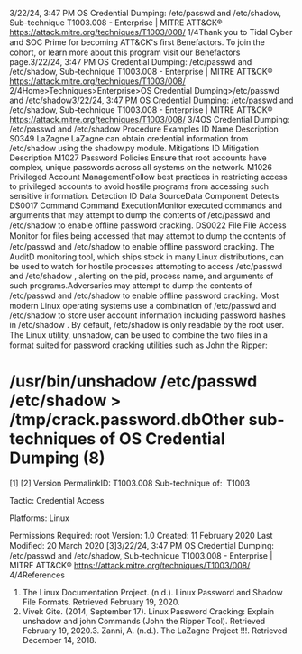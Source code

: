 3/22/24, 3:47 PM OS Credential Dumping: /etc/passwd and /etc/shadow, Sub-technique T1003.008 - Enterprise | MITRE ATT&CK®
https://attack.mitre.org/techniques/T1003/008/ 1/4Thank you to Tidal Cyber and SOC Prime for becoming ATT&CK's ﬁrst Benefactors. To join the cohort, or learn more about this program visit our
Benefactors page.3/22/24, 3:47 PM OS Credential Dumping: /etc/passwd and /etc/shadow, Sub-technique T1003.008 - Enterprise | MITRE ATT&CK®
https://attack.mitre.org/techniques/T1003/008/ 2/4Home>Techniques>Enterprise>OS Credential Dumping>/etc/passwd and /etc/shadow3/22/24, 3:47 PM OS Credential Dumping: /etc/passwd and /etc/shadow, Sub-technique T1003.008 - Enterprise | MITRE ATT&CK®
https://attack.mitre.org/techniques/T1003/008/ 3/4OS Credential Dumping: /etc/passwd and /etc/shadow
Procedure Examples
ID Name Description
S0349 LaZagne LaZagne can obtain credential information from /etc/shadow using the shadow.py module.
Mitigations
ID Mitigation Description
M1027 Password Policies Ensure that root accounts have complex, unique passwords across all systems on the network.
M1026 Privileged Account
ManagementFollow best practices in restricting access to privileged accounts to avoid hostile programs from
accessing such sensitive information.
Detection
ID Data SourceData Component Detects
DS0017 Command Command
ExecutionMonitor executed commands and arguments that may attempt to dump the contents of
/etc/passwd and /etc/shadow to enable oﬄine password cracking.
DS0022 File File Access Monitor for ﬁles being accessed that may attempt to dump the contents of /etc/passwd and
/etc/shadow to enable oﬄine password cracking. The AuditD monitoring tool, which ships
stock in many Linux distributions, can be used to watch for hostile processes attempting to
access /etc/passwd and /etc/shadow , alerting on the pid, process name, and arguments of
such programs.Adversaries may attempt to dump the contents of /etc/passwd and /etc/shadow to enable oﬄine password cracking. Most modern Linux
operating systems use a combination of /etc/passwd and /etc/shadow to store user account information including password hashes in
/etc/shadow . By default, /etc/shadow is only readable by the root user.
The Linux utility, unshadow, can be used to combine the two ﬁles in a format suited for password cracking utilities such as John the Ripper:
 # /usr/bin/unshadow /etc/passwd /etc/shadow > /tmp/crack.password.dbOther sub-techniques of OS Credential Dumping (8)
[1]
[2]
Version PermalinkID: T1003.008
Sub-technique of:  T1003

Tactic: Credential Access

Platforms: Linux

Permissions Required: root
Version: 1.0
Created: 11 February 2020
Last Modiﬁed: 20 March 2020
[3]3/22/24, 3:47 PM OS Credential Dumping: /etc/passwd and /etc/shadow, Sub-technique T1003.008 - Enterprise | MITRE ATT&CK®
https://attack.mitre.org/techniques/T1003/008/ 4/4References
1. The Linux Documentation Project. (n.d.). Linux Password and
Shadow File Formats. Retrieved February 19, 2020.
2. Vivek Gite. (2014, September 17). Linux Password Cracking:
Explain unshadow and john Commands (John the Ripper
Tool). Retrieved February 19, 2020.3. Zanni, A. (n.d.). The LaZagne Project !!!. Retrieved December
14, 2018.
